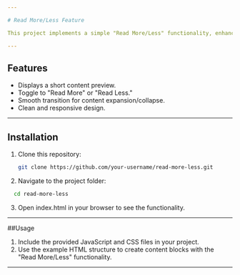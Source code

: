 ```yaml
---

# Read More/Less Feature

This project implements a simple "Read More/Less" functionality, enhancing user experience by showing concise previews of content with expandable options.

---
```


## Features

- Displays a short content preview.
- Toggle to "Read More" or "Read Less."
- Smooth transition for content expansion/collapse.
- Clean and responsive design.

---

## Installation

1. Clone this repository:
   ```bash
   git clone https://github.com/your-username/read-more-less.git
   ```
2. Navigate to the project folder:
```bash
  cd read-more-less
```
3. Open index.html in your browser to see the functionality.

---

##Usage

1. Include the provided JavaScript and CSS files in your project.
2. Use the example HTML structure to create content blocks with the "Read More/Less" functionality.

---
